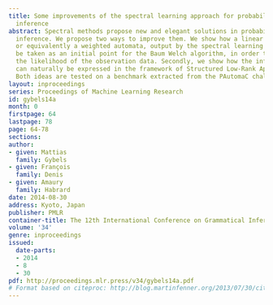 ```yaml
---
title: Some improvements of the spectral learning approach for probabilistic grammatical
  inference
abstract: Spectral methods propose new and elegant solutions in probabilistic grammatical
  inference. We propose two ways to improve them. We show how a linear representation,
  or equivalently a weighted automata, output by the spectral learning algorithm can
  be taken as an initial point for the Baum Welch algorithm, in order to increase
  the likelihood of the observation data. Secondly, we show how the inference problem
  can naturally be expressed in the framework of Structured Low-Rank Approximation.
  Both ideas are tested on a benchmark extracted from the PAutomaC challenge.
layout: inproceedings
series: Proceedings of Machine Learning Research
id: gybels14a
month: 0
firstpage: 64
lastpage: 78
page: 64-78
sections: 
author:
- given: Mattias
  family: Gybels
- given: François
  family: Denis
- given: Amaury
  family: Habrard
date: 2014-08-30
address: Kyoto, Japan
publisher: PMLR
container-title: The 12th International Conference on Grammatical Inference
volume: '34'
genre: inproceedings
issued:
  date-parts:
  - 2014
  - 8
  - 30
pdf: http://proceedings.mlr.press/v34/gybels14a.pdf
# Format based on citeproc: http://blog.martinfenner.org/2013/07/30/citeproc-yaml-for-bibliographies/
---
```

